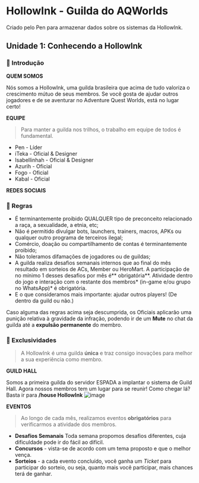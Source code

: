 # HollowInk - Guilda do AQWorlds
Criado pelo Pen para armazenar dados sobre os sistemas da HollowInk.

## Unidade 1: Conhecendo a HollowInk

### **🚩 Introdução**
 **QUEM SOMOS**

 Nós somos a HollowInk, uma guilda brasileira que acima de tudo valoriza o crescimento mútuo de seus membros. Se você gosta de ajudar outros jogadores e de se aventurar no Adventure Quest Worlds, está no lugar certo!
 
 **EQUIPE**

>  Para manter a guilda nos trilhos, o trabalho em equipe de todos é fundamental.

- Pen - Líder
- iTeka - Oficial & Designer
- Isabellinhah - Oficial & Designer
- Azurih - Oficial
- Fogo - Oficial
- Kabal - Oficial

**REDES SOCIAIS**

### **📜  Regras**

- É terminantemente proibido QUALQUER tipo de preconceito relacionado a raça, a sexualidade, a etnia, etc;
- Não é permitido divulgar bots, launchers, trainers, macros, APKs ou qualquer outro programa de terceiros ilegal;
- Comércio, doação ou compartilhamento de contas é terminantemente proibido;
- Não toleramos difamações de jogadores ou de guildas;
- A guilda realiza desafios semanais internos que ao final do mês resultado em sorteios de ACs, Member ou HeroMart. A participação de no mínimo 1 desses desafios por mês é** obrigatória**.
Atividade dentro do jogo e interação com o restante dos membros* (in-game e/ou grupo no WhatsApp)* é obrigatória.
- E o que consideramos mais importante: ajudar outros players! (De dentro da guild ou não.)

Caso alguma das regras acima seja descumprida, os Oficiais aplicarão uma punição relativa à gravidade da infração, podendo ir de um **Mute** no chat da guilda até a **expulsão permanente** do membro.

### **🚀  Exclusividades**

> A HollowInk é uma guilda **única** e traz consigo inovações para melhor a sua experiência como membro.

**GUILD HALL**

Somos a primeira guilda do servidor ESPADA a implantar o sistema de Guild Hall. Agora nossos membros tem um lugar para se reunir! Como chegar lá? Basta ir para **/house HollowInk**
![image](https://user-images.githubusercontent.com/49551386/78179816-325a7100-7438-11ea-8a55-bebd343bbbc0.png)

**EVENTOS**

> Ao longo de cada mês, realizamos eventos **obrigatórios** para verificarmos a atividade dos membros.

- **Desafios Semanais** Toda semana propomos desafios diferentes, cuja dificuldade pode ir do fácil ao difícil. 
- **Concursos** - vista-se de acordo com um tema proposto e que o melhor vença.
- **Sorteios** - a cada evento concluído, você ganha um *Ticket* para participar do sorteio, ou seja, quanto mais você participar, mais chances terá de ganhar.
